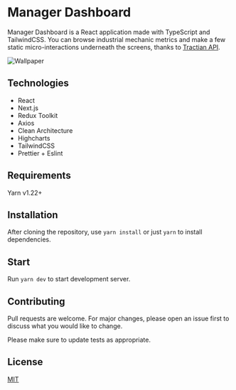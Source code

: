 # Manager Dashboard
Manager Dashboard is a React application made with TypeScript and TailwindCSS.
You can browse industrial mechanic metrics and make a few static micro-interactions underneath the screens, thanks to [Tractian API](https://my-json-server.typicode.com/tractian/fake-api/).

![Wallpaper](https://i.imgur.com/fW8yalB.png)

## Technologies
- React
- Next.js
- Redux Toolkit
- Axios
- Clean Architecture
- Highcharts
- TailwindCSS
- Prettier + Eslint

## Requirements 
Yarn v1.22+

## Installation
After cloning the repository, use `yarn install` or just `yarn` to install dependencies.

## Start
Run `yarn dev` to start development server.

## Contributing

Pull requests are welcome. For major changes, please open an issue first
to discuss what you would like to change.

Please make sure to update tests as appropriate.

## License

[MIT](https://choosealicense.com/licenses/mit/)
